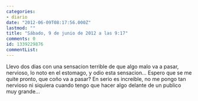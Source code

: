 ```yaml
---
categories:
- diario
date: "2012-06-09T08:17:56.000Z"
lastmod: ""
title: "Sábado, 9 de junio de 2012 a las 9:17"
comments: 0
id: 1339229876
commentList:
---
```


Llevo dos dias con una sensacion terrible de que algo malo va a pasar, nervioso, lo noto en el estomago, y odio esta sensacion... Espero que se me quite pronto, que coño va a pasar? En serio es increible, no me pongo tan nervioso ni siquiera cuando tengo que hacer algo delante de un publico muy grande...